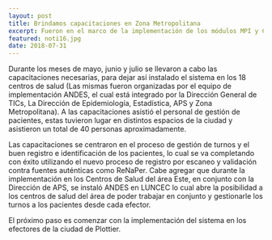 ```yaml
---
layout: post
title: Brindamos capacitaciones en Zona Metropolitana
excerpt: Fueron en el marco de la implementación de los módulos MPI y CITAS.
featured: noti16.jpg
date: 2018-07-31
---
```


Durante los meses de mayo, junio y julio se llevaron a cabo las capacitaciones necesarias, para dejar así instalado el sistema en los 18 centros de salud (Las mismas fueron organizadas por el equipo de implementación ANDES, el cual está integrado por la Dirección General de TICs, La Dirección de Epidemiología, Estadística, APS y Zona Metropolitana). 
A las capacitaciones asistió el personal de gestión de pacientes, estas tuvieron lugar en distintos espacios de la ciudad y asistieron un total de 40 personas aproximadamente. 

Las capacitaciones se centraron en el proceso de gestión de turnos y el buen registro e identificación de los pacientes, lo cual se va completando con éxito utilizando el nuevo proceso de registro por escaneo y validación contra fuentes auténticas como ReNaPer.
Cabe agregar que durante la implementación en los Centros de Salud del área Este, en conjunto con la Dirección de APS, se instaló ANDES en LUNCEC lo cual abre la posibilidad a los centros de salud del área de poder trabajar en conjunto y gestionarle los turnos a los pacientes desde cada efector. 

El próximo paso es comenzar con la implementación del sistema en los efectores de la ciudad de Plottier.
